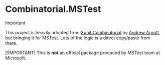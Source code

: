 # Combinatorial.MSTest

> [!IMPORTANT]
> This project is heavily adopted from [Xunit.Combinatorial](https://github.com/AArnott/Xunit.Combinatorial) by [Andrew Arnott](https://github.com/AArnott), but bringing it for MSTest. Lots of the logic is a direct copy/paste from there.
>
> [!IMPORTANT]
> This is **not** an official package produced by MSTest team at Microsoft.
